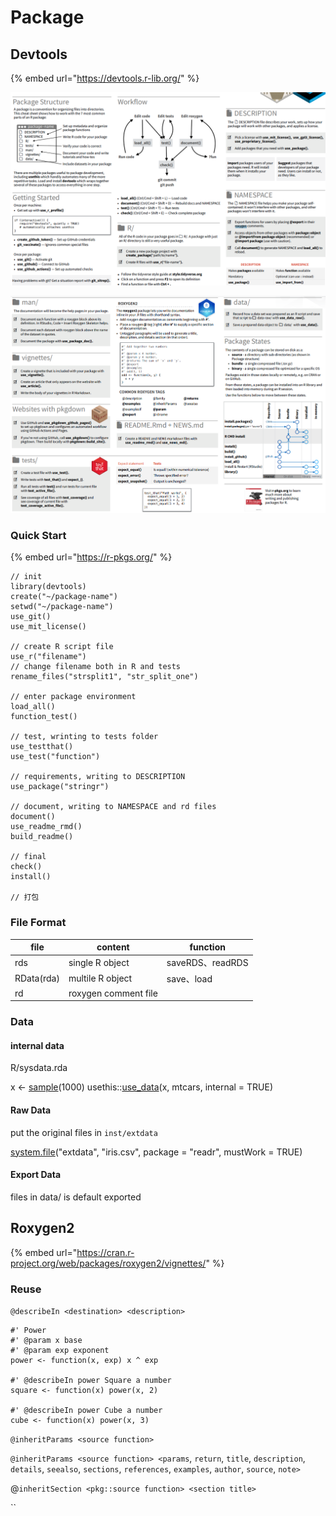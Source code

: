 # Package

## Devtools

{% embed url="https://devtools.r-lib.org/" %}

![](<../../.gitbook/assets/2022-08-09 19-33-30 的屏幕截图.png>)

![](<../../.gitbook/assets/2022-08-09 19-36-36 的屏幕截图.png>)

### Quick Start

{% embed url="https://r-pkgs.org/" %}

```
// init
library(devtools)
create("~/package-name")
setwd("~/package-name")
use_git()
use_mit_license()

// create R script file
use_r("filename")
// change filename both in R and tests
rename_files("strsplit1", "str_split_one")

// enter package environment
load_all()
function_test()

// test, wrinting to tests folder
use_testthat()
use_test("function")

// requirements, writing to DESCRIPTION
use_package("stringr")

// document, writing to NAMESPACE and rd files
document()
use_readme_rmd()
build_readme()

// final
check()
install()

// 打包
```

### File Format

| file       | content              | function        |
| ---------- | -------------------- | --------------- |
| rds        | single R object      | saveRDS、readRDS |
| RData(rda) | multile R object     | save、load       |
| rd         | roxygen comment file |                 |

### Data

#### internal data

R/sysdata.rda

x <- [sample](https://rdrr.io/r/base/sample.html)(1000) usethis::[use\_data](https://usethis.r-lib.org/reference/use\_data.html)(x, mtcars, internal = TRUE)

#### Raw Data

put the original files in `inst/extdata`

[system.file](https://rdrr.io/r/base/system.file.html)("extdata", "iris.csv", package = "readr", mustWork = TRUE)

#### Export Data

files in data/ is default exported





## Roxygen2

{% embed url="https://cran.r-project.org/web/packages/roxygen2/vignettes/" %}

### Reuse

`@describeIn <destination> <description>`&#x20;

```
#' Power
#' @param x base
#' @param exp exponent
power <- function(x, exp) x ^ exp

#' @describeIn power Square a number
square <- function(x) power(x, 2)

#' @describeIn power Cube a number
cube <- function(x) power(x, 3)
```

`@inheritParams <source function>`

`@inheritParams <source function> <params`, `return`, `title`, `description`, `details`, `seealso`, `sections`, `references`, `examples`, `author`, `source`, `note>`

@`inheritSection <pkg::source function> <section title>`

``

